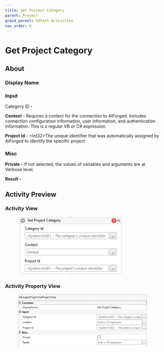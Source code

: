 ```yaml
---
title: Get Project Category
parent: Project
grand_parent: UIPath Activities
nav_order: 8
---
```


# Get Project Category

## About

### Display Name

### Input

Category ID -

**Context** - Requires a context for the connection to AIForged. Includes connection configuration information, user information, and authentication information. This is a regular VB or C# expression.

**Project Id** - \<Int32>The unique identifier that was automatically assigned by AiForged to identify the specific project

### Misc

**Private -** If not selected, the values of variables and arguments are at Verbose level.

**Result -**

## Activity Preview

### Activity View

<figure><img src="../../.gitbook/assets/image (11).png" alt=""><figcaption></figcaption></figure>

### Activity Property View

<figure><img src="../../.gitbook/assets/image (51).png" alt=""><figcaption></figcaption></figure>
